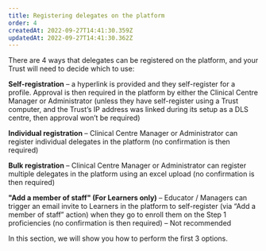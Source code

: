 ```yaml
---
title: Registering delegates on the platform
order: 4
createdAt: 2022-09-27T14:41:30.359Z
updatedAt: 2022-09-27T14:41:30.362Z
---
```

There are 4 ways that delegates can be registered on the platform, and your Trust will need to decide which to use:​

**Self-registration** – a hyperlink is provided and they self-register for a profile. Approval is then required in the platform by either the Clinical Centre Manager or Administrator (unless they have self-register using a Trust computer, and the Trust’s IP address was linked during its setup as a DLS centre, then approval won’t be required)​

**Individual registration** – Clinical Centre Manager or Administrator can register individual delegates in the platform (no confirmation is then required)​

**Bulk registration** – Clinical Centre Manager or Administrator can register multiple delegates in the platform using an excel upload (no confirmation is then required)​

**"Add a member of staff" (For Learners only)** – Educator / Managers can trigger an email invite  to Learners in the platform to self-register (via “Add a member of staff” action) when they go to enroll them on the Step 1 proficiencies (no confirmation is then required) – Not recommended​

In this section, we will show you how to perform the first 3 options. ​
